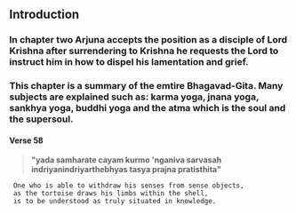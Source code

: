 

## Introduction
### In chapter two Arjuna accepts the position as a disciple of Lord Krishna after surrendering to Krishna he requests the Lord to instruct him in how to dispel his lamentation and grief. 

### This chapter is a summary of the emtire Bhagavad-Gita. Many subjects are explained such as: karma yoga, jnana yoga, sankhya yoga, buddhi yoga and the atma which is the soul and the supersoul.

#### Verse 58

> 
> **"yada samharate cayam   kurmo 'nganiva sarvasah**  
> **indriyanindriyarthebhyas   tasya prajna pratisthita"**



     One who is able to withdraw his senses from sense objects,
     as the tortoise draws his limbs within the shell,
     is to be understood as truly situated in knowledge.


<!--stackedit_data:
eyJoaXN0b3J5IjpbODE0MTI2NTQ0LDM1NDIzNjY3N119
-->